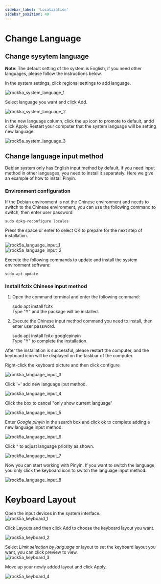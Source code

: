 ```yaml
---
sidebar_label: 'Localization'
sidebar_position: 40
---
```


# Change Language

## Change sysytem language

**Note:** The default setting of the system is English, if you need other languages, please follow the instructions below.  

In the system settings, click regional settings to add language.

![rock5a_system_language_1](/img/rock5a/rock5a_system_language_1.webp)

Select language you want and click Add.

![rock5a_system_language_2](/img/rock5a/rock5a_system_language_2.webp)

In the new language column, click the up icon to promote to default, andd click Apply. Restart your computer that the system language will be setting new language.

![rock5a_system_language_3](/img/rock5a/rock5a_system_language_3.webp)


## Change language input method
Debian system only has English input method by default, if you need input method in other languages, you need to install it separately. Here we give an example of how to install Pinyin.

### Environment configuration
If the Debian environment is not the Chinese environment and needs to switch to the Chinese environment, you can use the following command to switch, then enter user password 

    sudo dpkg-reconfigure locales  
Press the space or enter to select OK to prepare for the next step of installation.  

![rock5a_language_input_1](/img/rock5a/rock5a_language_input_1.webp)  
![rock5a_language_input_2](/img/rock5a/rock5a_language_input_2.webp)  
 
Execute the following commands to update and install the system environment software:   

    sudo apt update 

### Install fctix Chinese input method
1. Open the command terminal and enter the following command:  


    sudo apt install fcitx  
  Type "Y" and the package will be installed.  

2. Execute the Chinese input method command you need to install, then enter user password.  

    sudo apt install fcitx-googlepinyin   
Type "Y" to complete the installation.  

After the installation is successful, please restart the computer, and the keyboard icon will be displayed on the taskbar of the computer.

Right-click the keyboard picture and then click configure  

![rock5a_language_input_3](/img/rock5a/rock5a_language_input_3.webp)

Click '+' add new language iput method.  

![rock5a_language_input_4](/img/rock5a/rock5a_language_input_4.webp)  

Click the box to cancel "only show current language"  

![rock5a_language_input_5](/img/rock5a/rock5a_language_input_5.webp)

Enter *Google pinyin*  in the search box and click ok to complete adding a new language input method.

![rock5a_language_input_6](/img/rock5a/rock5a_language_input_6.webp)

Click ^ to adjust language priority as shown.  

![rock5a_language_input_7](/img/rock5a/rock5a_language_input_7.webp)

Now you can start working with Pinyin. If you want to switch the language, you only click the keyboard icon to switch the language input method.  

![rock5a_language_input_8](/img/rock5a/rock5a_language_input_8.webp)


# Keyboard Layout

Open the input devices in the system interface.  
![rock5a_keyboard_1](/img/rock5a/rock5a_keyboard_1.webp)

Click Layouts and then click Add to choose the keyboard layout you want.

![rock5a_keyboard_2](/img/rock5a/rock5a_keyboard_2.webp)

Select  *Limit selection by language*  or layout to set the keyboard layout you want, you can click preview to view.  
![rock5a_keyboard_3](/img/rock5a/rock5a_keyboard_3.webp)

Move up your newly added layout and click Apply.

![rock5a_keyboard_4](/img/rock5a/rock5a_keyboard_4.webp)




